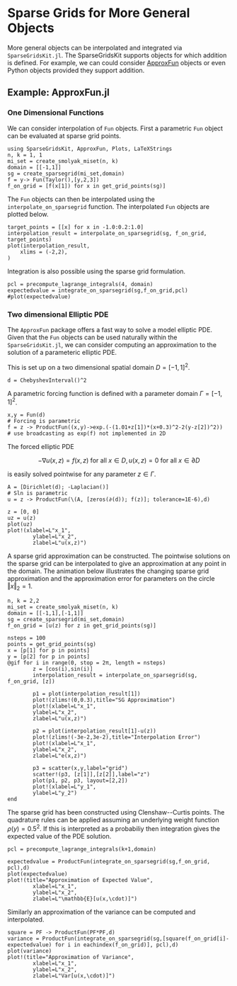 # Sparse Grids for More General Objects
More general objects can be interpolated and integrated via `SparseGridsKit.jl`.
The SparseGridsKit supports objects for which addition is defined.
For example, we can could consider [ApproxFun](https://github.com/JuliaApproximation/ApproxFun.jl) objects or even Python objects provided they support addition.

## Example: ApproxFun.jl
### One Dimensional Functions
We can consider interpolation of `Fun` objects.
First a parametric `Fun` object can be evaluated at sparse grid points.
```@example approxfun
using SparseGridsKit, ApproxFun, Plots, LaTeXStrings
n, k = 1, 1
mi_set = create_smolyak_miset(n, k)
domain = [[-1,1]]
sg = create_sparsegrid(mi_set,domain)
f = y-> Fun(Taylor(),[y,2,3])
f_on_grid = [f(x[1]) for x in get_grid_points(sg)]
```
The `Fun` objects can then be interpolated using the `interpolate_on_sparsegrid` function.
The interpolated `Fun` objects are plotted below.
```@example approxfun
target_points = [[x] for x in -1.0:0.2:1.0]
interpolation_result = interpolate_on_sparsegrid(sg, f_on_grid, target_points)
plot(interpolation_result,
    xlims = (-2,2),
)
```
Integration is also possible using the sparse grid formulation.
```@example approxfun
pcl = precompute_lagrange_integrals(4, domain)
expectedvalue = integrate_on_sparsegrid(sg,f_on_grid,pcl)
#plot(expectedvalue)
```
### Two dimensional Elliptic PDE
The `ApproxFun` package offers a fast way to solve a model elliptic PDE.
Given that the `Fun` objects can be used naturally within the `SparseGridsKit.jl`, we can consider computing an approximation to the solution of a parameteric elliptic PDE.

This is set up on a two dimensional spatial domain $D=[-1,1]^2$.
```@example approxfun
d = ChebyshevInterval()^2
```
A parametric forcing function is defined with a parameter domain $\Gamma=[-1,1]^2$.
```@example approxfun
x,y = Fun(d)
# Forcing is parametric
f = z -> ProductFun((x,y)->exp.(-(1.01+z[1])*(x+0.3)^2-2(y-z[2])^2))  # use broadcasting as exp(f) not implemented in 2D
```
The forced elliptic PDE
```math
-\nabla u(x,z) = f(x,z) \text{ for all } x \in D, u(x,z) = 0 \text{ for all } x \in \partial D
```
is easily solved pointwise for any parameter $z \in \Gamma$.
```@example approxfun
A = [Dirichlet(d); -Laplacian()]
# Sln is parametric
u = z -> ProductFun(\(A, [zeros(∂(d)); f(z)]; tolerance=1E-6),d)

z = [0, 0]
uz = u(z)
plot(uz)
plot!(xlabel=L"x_1",
        ylabel=L"x_2",
        zlabel=L"u(x,z)")
```

A sparse grid approximation can be constructed.
The pointwise solutions on the sparse grid can be interpolated to give an approximation at any point in the domain.
The animation below illustrates the changing sparse grid approximation and the approximation error for parameters on the circle $\Vert x \Vert_2 = 1$.
```@example approxfun
n, k = 2,2
mi_set = create_smolyak_miset(n, k)
domain = [[-1,1],[-1,1]]
sg = create_sparsegrid(mi_set,domain)
f_on_grid = [u(z) for z in get_grid_points(sg)]

nsteps = 100
points = get_grid_points(sg)
x = [p[1] for p in points]
y = [p[2] for p in points]
@gif for i in range(0, stop = 2π, length = nsteps)
        z = [cos(i),sin(i)]
        interpolation_result = interpolate_on_sparsegrid(sg, f_on_grid, [z])

        p1 = plot(interpolation_result[1])
        plot!(zlims!(0,0.3),title="SG Approximation")
        plot!(xlabel=L"x_1",
        ylabel=L"x_2",
        zlabel=L"u(x,z)")

        p2 = plot(interpolation_result[1]-u(z))
        plot!(zlims!(-3e-2,3e-2),title="Interpolation Error")
        plot!(xlabel=L"x_1",
        ylabel=L"x_2",
        zlabel=L"e(x,z)")

        p3 = scatter(x,y,label="grid")
        scatter!(p3, [z[1]],[z[2]],label="z")
        plot(p1, p2, p3, layout=[2,2])
        plot!(xlabel=L"y_1",
        ylabel=L"y_2")
end
```
The sparse grid has been constructed using Clenshaw--Curtis points.
The quadrature rules can be applied assuming an underlying weight function $\rho(y)=0.5^2$.
If this is interpreted as a probabiliy then integration gives the expected value of the PDE solution.
```@example approxfun
pcl = precompute_lagrange_integrals(k+1,domain)

expectedvalue = ProductFun(integrate_on_sparsegrid(sg,f_on_grid, pcl),d)
plot(expectedvalue)
plot!(title="Approximation of Expected Value",
        xlabel=L"x_1",
        ylabel=L"x_2",
        zlabel=L"\mathbb{E}[u(x,\cdot)]")
```
Similarly an approximation of the variance can be computed and interpolated.
```@example approxfun
square = PF -> ProductFun(PF*PF,d)
variance = ProductFun(integrate_on_sparsegrid(sg,[square(f_on_grid[i]-expectedvalue) for i in eachindex(f_on_grid)], pcl),d)
plot(variance)
plot!(title="Approximation of Variance",
        xlabel=L"x_1",
        ylabel=L"x_2",
        zlabel=L"Var[u(x,\cdot)]")
```